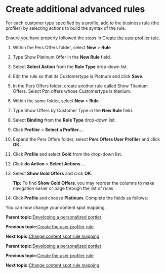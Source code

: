 # Create additional advanced rules

For each customer type specified by a profile, add to the business rule \(the profiler\) by selecting actions to build the syntax of the rule.

Ensure you have properly followed the steps in [Create the user profiler rule](pzn_demo_create_user_profiler_rule.md#).

1.  Within the Pers Offers folder, select **New** \> **Rule**

2.  Type Show Platinum Offer in the **New Rule** field.

3.  Select **Select Action** from the **Rule Type** drop-down list.

4.  Edit the rule so that its Customertype is Platnum and click **Save**.

5.  In the Pers Offers folder, create another rule called Show Titanium Offers. Select Pzn offers whose Customertype is titanium.

6.  Within the same folder, select **New** \> **Rule**

7.  Type Show Offers by Customer Type in the **New Rule** field.

8.  Select **Binding** from the **Rule Type** drop-down list.

9.  Click **Profiler** \> **Select a Profiler...**.

10. Expand the Pers Offers folder, select **Pers Offers User Profiler** and click **OK**.

11. Click **Profile** and select **Gold** from the drop-down list.

12. Click **do Action** \> **Select Actions...**.

13. Select **Show Gold Offers** and click **OK**.

    **Tip:** To find **Show Gold Offers**, you may reorder the columns to make navigation easier or page through the list of rules.

14. Click **Profile** and choose **Platinum**. Complete the fields as follows:


You can now change your content spot mapping.

**Parent topic:**[Developing a personalized portlet](../pzn/pzn_demooverview.md)

**Previous topic:**[Create the user profiler rule](../pzn/pzn_demo_create_user_profiler_rule.md)

**Next topic:**[Change content spot rule mapping](../pzn/pzn_demo_change_content_spot_rule_mapping.md)

**Parent topic:**[Developing a personalized portlet](../pzn/pzn_demooverview.md)

**Previous topic:**[Create the user profiler rule](../pzn/pzn_demo_create_user_profiler_rule.md)

**Next topic:**[Change content spot rule mapping](../pzn/pzn_demo_change_content_spot_rule_mapping.md)

